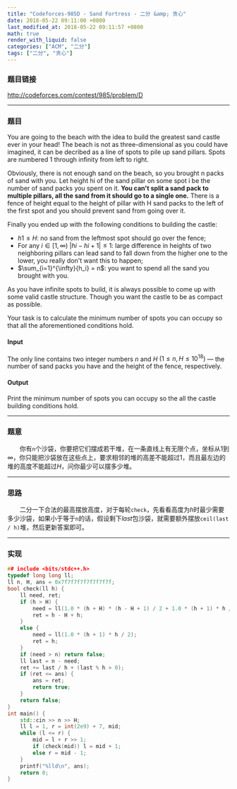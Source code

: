 ```yaml
---
title: "Codeforces-985D - Sand Fortress - 二分 &amp; 贪心"
date: 2018-05-22 09:11:00 +0800
last_modified_at: 2018-05-22 09:11:57 +0800
math: true
render_with_liquid: false
categories: ["ACM", "二分"]
tags: ["二分", "贪心"]
---
```


### 题目链接

http://codeforces.com/contest/985/problem/D

---
### 题目

You are going to the beach with the idea to build the greatest sand castle ever in your head! The beach is not as three-dimensional as you could have imagined, it can be decribed as a line of spots to pile up sand pillars. Spots are numbered 1 through infinity from left to right.

Obviously, there is not enough sand on the beach, so you brought n packs of sand with you. Let height hi of the sand pillar on some spot i be the number of sand packs you spent on it. **You can't split a sand pack to multiple pillars, all the sand from it should go to a single one.** There is a fence of height equal to the height of pillar with H sand packs to the left of the first spot and you should prevent sand from going over it.

Finally you ended up with the following conditions to building the castle:

+ $h1 ≤ H$: no sand from the leftmost spot should go over the fence;
+ For any  $i \in [1,\infty)\ |hi - hi + 1| ≤ 1$: large difference in heights of two neighboring pillars can lead sand to fall down from the higher one to the lower, you really don't want this to happen;
+ $\sum_{i=1}^{\infty}{h_i} = n$: you want to spend all the sand you brought with you.

As you have infinite spots to build, it is always possible to come up with some valid castle structure. Though you want the castle to be as compact as possible.

Your task is to calculate the minimum number of spots you can occupy so that all the aforementioned conditions hold.

#### Input
The only line contains two integer numbers $n$ and $H$ $(1 ≤ n, H ≤ 10^{18})$ — the number of sand packs you have and the height of the fence, respectively.

#### Output
Print the minimum number of spots you can occupy so the all the castle building conditions hold.

---
### 题意

&emsp;&emsp;你有`n`个沙袋，你要把它们摆成若干堆，在一条直线上有无限个点，坐标从$1$到$\infty$，你只能把沙袋放在这些点上，要求相邻的堆的高差不能超过$1$，而且最左边的堆的高度不能超过$H$，问你最少可以摆多少堆。

---
### 思路

&emsp;&emsp;二分一下合法的最高摆放高度，对于每轮`check`，先看看高度为$h$时最少需要多少沙袋，如果小于等于`n`的话，假设剩下$last$包沙袋，就需要额外摆放`ceil(last / h)`堆，然后更新答案即可。

---
### 实现

```cpp
## include <bits/stdc++.h>
typedef long long ll;
ll n, H, ans = 0x7f7f7f7f7f7f7f7f;
bool check(ll h) {
    ll need, ret;
    if (h > H) {
        need = ll(1.0 * (h + H) * (h - H + 1) / 2 + 1.0 * (h + 1) * h / 2 - h);
        ret = h - H + h;
    }
    else {
        need = ll(1.0 * (h + 1) * h / 2);
        ret = h;
    }
    if (need > n) return false;
    ll last = n - need;
    ret += last / h + (last % h > 0);
    if (ret <= ans) {
        ans = ret;
        return true;
    }
    return false;
}
int main() {
    std::cin >> n >> H;
    ll l = 1, r = int(2e9) + 7, mid;
    while (l <= r) {
        mid = l + r >> 1;
        if (check(mid)) l = mid + 1;
        else r = mid - 1;
    }
    printf("%lld\n", ans);
    return 0;
}

```
